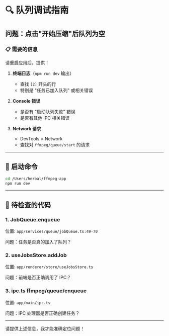 # 🔍 队列调试指南

## 问题：点击"开始压缩"后队列为空

### 📋 需要的信息

请重启应用后，提供：

1. **终端日志**（`npm run dev` 输出）
   - 查找 `[2]` 开头的行
   - 特别是 "任务已加入队列" 或相关错误

2. **Console 错误**
   - 是否有 "启动队列失败" 错误
   - 是否有其他 IPC 相关错误

3. **Network 请求**
   - DevTools > Network
   - 查找对 `ffmpeg/queue/start` 的请求

---

## 🔧 启动命令

```bash
cd /Users/herbal/ffmpeg-app
npm run dev
```

---

## 📝 待检查的代码

### 1. JobQueue.enqueue
位置: `app/services/queue/jobQueue.ts:49-70`

问题：任务是否真的加入了队列？

### 2. useJobsStore.addJob
位置: `app/renderer/store/useJobsStore.ts`

问题：前端是否正确调用了 IPC？

### 3. ipc.ts ffmpeg/queue/enqueue
位置: `app/main/ipc.ts`

问题：IPC 处理器是否正确创建任务？

---

请提供上述信息，我才能准确定位问题！

